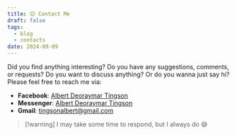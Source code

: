 ```yaml
---
title: 😊 Contact Me
draft: false
tags:
  - blog
  - contacts
date: 2024-09-09
---
```

Did you find anything interesting? Do you have any suggestions, comments, or requests? Do you want to discuss anything? Or do you wanna just say hi? Please feel free to reach me via:

- **Facebook**: [Albert Deoraymar Tingson](https://www.facebook.com/profile.php?id=100034452203742)
- **Messenger**: [Albert Deoraymar Tingson](https://m.me/profile.php?id=100034452203742)
- **Gmail**: tingsonalbert@gmail.com

> [!warning] I may take some time to respond, but I always do 😅
